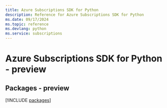 ```yaml
---
title: Azure Subscriptions SDK for Python
description: Reference for Azure Subscriptions SDK for Python
ms.date: 09/17/2024
ms.topic: reference
ms.devlang: python
ms.service: subscriptions
---
```

# Azure Subscriptions SDK for Python - preview
## Packages - preview
[!INCLUDE [packages](subscriptions-index.md)]